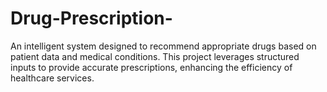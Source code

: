 # Drug-Prescription-
An intelligent system designed to recommend appropriate drugs based on patient data and medical conditions. This project leverages structured inputs to provide accurate prescriptions, enhancing the efficiency of healthcare services. 
